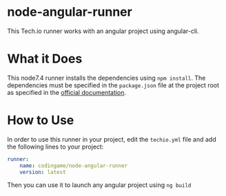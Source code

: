 # node-angular-runner

This Tech.io runner works with an angular project using angular-cli.

# What it Does

This node7.4 runner installs the dependencies using `npm install`. The dependencies must be specified in the `package.json` file at the project root as specified in the [official documentation](https://docs.npmjs.com/getting-started/using-a-package.json).

# How to Use

In order to use this runner in your project, edit the `techio.yml` file and add the following lines to your project:

```yaml
runner:
    name: codingame/node-angular-runner
    version: latest
```

Then you can use it to launch any angular project using `ng build`

